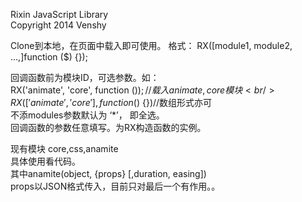 Rixin JavaScript Library<br/>
Copyright 2014 Venshy

Clone到本地，在页面中载入即可使用。
格式：
RX([module1, module2, ...,]function ($) {});

回调函数前为模块ID，可选参数。如：<br/>
RX('animate', 'core', function ($) {}); //载入animate, core模块<br/>
RX(['animate', 'core'], function ($) {})//数组形式亦可<br/>
不添modules参数默认为 ‘*’， 即全选。<br/>
回调函数的参数任意填写。为RX构造函数的实例。<br/>

现有模块 core,css,anamite<br/>
具体使用看代码。<br/>
其中anamite(object, {props} [,duration, easing])<br/>
props以JSON格式传入，目前只对最后一个有作用。。<br/>
